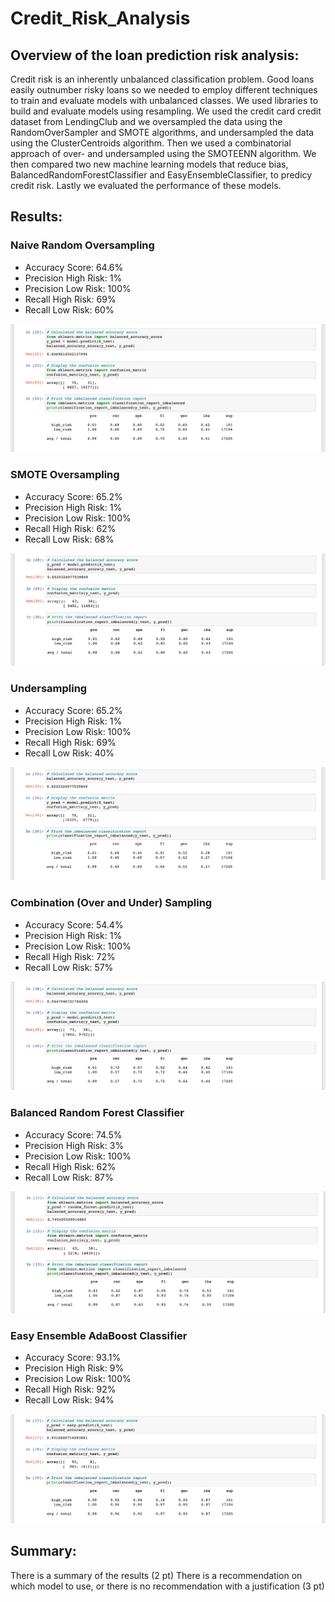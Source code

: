 # Credit_Risk_Analysis

## Overview of the loan prediction risk analysis:
Credit risk is an inherently unbalanced classification problem. Good loans easily outnumber risky loans so we needed to employ different techniques to train and evaluate models with unbalanced classes. We used libraries to build and evaluate models using resampling. We used the credit card credit dataset from LendingClub and we oversampled the data using the RandomOverSampler and SMOTE algorithms, and undersampled the data using the ClusterCentroids algorithm. Then we used a combinatorial approach of over- and undersampled using the SMOTEENN algorithm. We then compared two new machine learning models that reduce bias, BalancedRandomForestClassifier and EasyEnsembleClassifier, to predicy credit risk. Lastly we evaluated the performance of these models.


## Results:
### Naive Random Oversampling
- Accuracy Score: 64.6%
- Precision High Risk: 1%
- Precision Low Risk: 100%
- Recall High Risk: 69%
- Recall Low Risk: 60%

![myTest](https://github.com/nfreeman19/Credit_Risk_Analysis/blob/main/Visuals/1%20-%20Naive%20Random%20Oversampling.png)

### SMOTE Oversampling
- Accuracy Score: 65.2%
- Precision High Risk: 1%
- Precision Low Risk: 100%
- Recall High Risk: 62%
- Recall Low Risk: 68%

![myTest](https://github.com/nfreeman19/Credit_Risk_Analysis/blob/main/Visuals/2%20-%20SMOTE%20Oversampling.png)

### Undersampling
- Accuracy Score: 65.2%
- Precision High Risk: 1%
- Precision Low Risk: 100%
- Recall High Risk: 69%
- Recall Low Risk: 40%

![myTest](https://github.com/nfreeman19/Credit_Risk_Analysis/blob/main/Visuals/3%20-%20Undersampling.png)

### Combination (Over and Under) Sampling
- Accuracy Score: 54.4%
- Precision High Risk: 1%
- Precision Low Risk: 100%
- Recall High Risk: 72%
- Recall Low Risk: 57%

![myTest](https://github.com/nfreeman19/Credit_Risk_Analysis/blob/main/Visuals/4%20-%20Combination%20(Over%20and%20Under)%20Sampling.png)

### Balanced Random Forest Classifier
- Accuracy Score: 74.5%
- Precision High Risk: 3%
- Precision Low Risk: 100%
- Recall High Risk: 62%
- Recall Low Risk: 87%

![myTest](https://github.com/nfreeman19/Credit_Risk_Analysis/blob/main/Visuals/5%20-%20Balanced%20Random%20Forest%20Classifier.png)

### Easy Ensemble AdaBoost Classifier
- Accuracy Score: 93.1%
- Precision High Risk: 9%
- Precision Low Risk: 100%
- Recall High Risk: 92%
- Recall Low Risk: 94%

![myTest](https://github.com/nfreeman19/Credit_Risk_Analysis/blob/main/Visuals/6%20-%20Easy%20Ensemble%20AdaBoost%20Classifier.png)


## Summary:

There is a summary of the results (2 pt)
There is a recommendation on which model to use, or there is no recommendation with a justification (3 pt)
